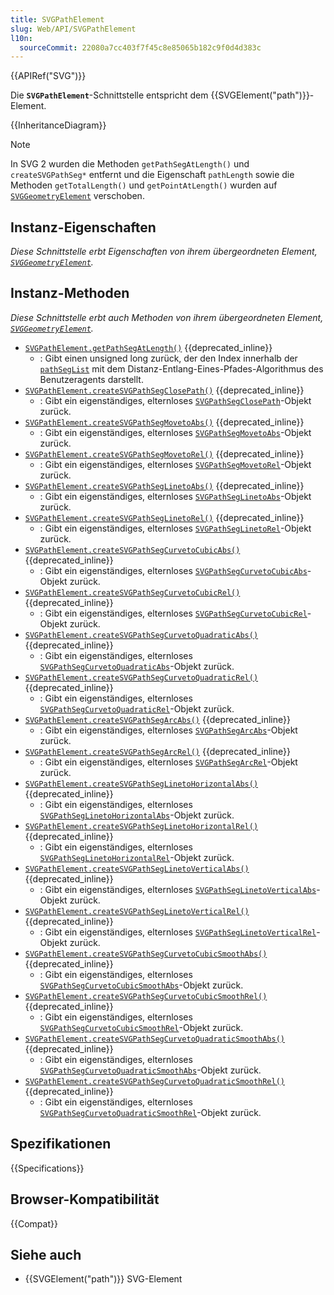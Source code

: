 ```yaml
---
title: SVGPathElement
slug: Web/API/SVGPathElement
l10n:
  sourceCommit: 22080a7cc403f7f45c8e85065b182c9f0d4d383c
---
```


{{APIRef("SVG")}}

Die **`SVGPathElement`**-Schnittstelle entspricht dem {{SVGElement("path")}}-Element.

{{InheritanceDiagram}}

> [!NOTE]
> In SVG 2 wurden die Methoden `getPathSegAtLength()` und `createSVGPathSeg*` entfernt und die Eigenschaft `pathLength` sowie die Methoden `getTotalLength()` und `getPointAtLength()` wurden auf [`SVGGeometryElement`](/de/docs/Web/API/SVGGeometryElement) verschoben.

## Instanz-Eigenschaften

_Diese Schnittstelle erbt Eigenschaften von ihrem übergeordneten Element, [`SVGGeometryElement`](/de/docs/Web/API/SVGGeometryElement)._

## Instanz-Methoden

_Diese Schnittstelle erbt auch Methoden von ihrem übergeordneten Element, [`SVGGeometryElement`](/de/docs/Web/API/SVGGeometryElement)._

- [`SVGPathElement.getPathSegAtLength()`](/de/docs/Web/API/SVGPathElement/getPathSegAtLength) {{deprecated_inline}}
  - : Gibt einen unsigned long zurück, der den Index innerhalb der [`pathSegList`](/de/docs/Web/API/SVGAnimatedPathData/pathSegList) mit dem Distanz-Entlang-Eines-Pfades-Algorithmus des Benutzeragents darstellt.
- [`SVGPathElement.createSVGPathSegClosePath()`](/de/docs/Web/API/SVGPathElement/createSVGPathSegClosePath) {{deprecated_inline}}
  - : Gibt ein eigenständiges, elternloses [`SVGPathSegClosePath`](/de/docs/Web/API/SVGPathSegClosePath)-Objekt zurück.
- [`SVGPathElement.createSVGPathSegMovetoAbs()`](/de/docs/Web/API/SVGPathElement/createSVGPathSegMovetoAbs) {{deprecated_inline}}
  - : Gibt ein eigenständiges, elternloses [`SVGPathSegMovetoAbs`](/de/docs/Web/API/SVGPathSegMovetoAbs)-Objekt zurück.
- [`SVGPathElement.createSVGPathSegMovetoRel()`](/de/docs/Web/API/SVGPathElement/createSVGPathSegMovetoRel) {{deprecated_inline}}
  - : Gibt ein eigenständiges, elternloses [`SVGPathSegMovetoRel`](/de/docs/Web/API/SVGPathSegMovetoRel)-Objekt zurück.
- [`SVGPathElement.createSVGPathSegLinetoAbs()`](/de/docs/Web/API/SVGPathElement/createSVGPathSegLinetoAbs) {{deprecated_inline}}
  - : Gibt ein eigenständiges, elternloses [`SVGPathSegLinetoAbs`](/de/docs/Web/API/SVGPathSegLinetoAbs)-Objekt zurück.
- [`SVGPathElement.createSVGPathSegLinetoRel()`](/de/docs/Web/API/SVGPathElement/createSVGPathSegLinetoRel) {{deprecated_inline}}
  - : Gibt ein eigenständiges, elternloses [`SVGPathSegLinetoRel`](/de/docs/Web/API/SVGPathSegLinetoRel)-Objekt zurück.
- [`SVGPathElement.createSVGPathSegCurvetoCubicAbs()`](/de/docs/Web/API/SVGPathElement/createSVGPathSegCurvetoCubicAbs) {{deprecated_inline}}
  - : Gibt ein eigenständiges, elternloses [`SVGPathSegCurvetoCubicAbs`](/de/docs/Web/API/SVGPathSegCurvetoCubicAbs)-Objekt zurück.
- [`SVGPathElement.createSVGPathSegCurvetoCubicRel()`](/de/docs/Web/API/SVGPathElement/createSVGPathSegCurvetoCubicRel) {{deprecated_inline}}
  - : Gibt ein eigenständiges, elternloses [`SVGPathSegCurvetoCubicRel`](/de/docs/Web/API/SVGPathSegCurvetoCubicRel)-Objekt zurück.
- [`SVGPathElement.createSVGPathSegCurvetoQuadraticAbs()`](/de/docs/Web/API/SVGPathElement/createSVGPathSegCurvetoQuadraticAbs) {{deprecated_inline}}
  - : Gibt ein eigenständiges, elternloses [`SVGPathSegCurvetoQuadraticAbs`](/de/docs/Web/API/SVGPathSegCurvetoQuadraticAbs)-Objekt zurück.
- [`SVGPathElement.createSVGPathSegCurvetoQuadraticRel()`](/de/docs/Web/API/SVGPathElement/createSVGPathSegCurvetoQuadraticRel) {{deprecated_inline}}
  - : Gibt ein eigenständiges, elternloses [`SVGPathSegCurvetoQuadraticRel`](/de/docs/Web/API/SVGPathSegCurvetoQuadraticRel)-Objekt zurück.
- [`SVGPathElement.createSVGPathSegArcAbs()`](/de/docs/Web/API/SVGPathElement/createSVGPathSegArcAbs) {{deprecated_inline}}
  - : Gibt ein eigenständiges, elternloses [`SVGPathSegArcAbs`](/de/docs/Web/API/SVGPathSegArcAbs)-Objekt zurück.
- [`SVGPathElement.createSVGPathSegArcRel()`](/de/docs/Web/API/SVGPathElement/createSVGPathSegArcRel) {{deprecated_inline}}
  - : Gibt ein eigenständiges, elternloses [`SVGPathSegArcRel`](/de/docs/Web/API/SVGPathSegArcRel)-Objekt zurück.
- [`SVGPathElement.createSVGPathSegLinetoHorizontalAbs()`](/de/docs/Web/API/SVGPathElement/createSVGPathSegLinetoHorizontalAbs) {{deprecated_inline}}
  - : Gibt ein eigenständiges, elternloses [`SVGPathSegLinetoHorizontalAbs`](/de/docs/Web/API/SVGPathSegLinetoHorizontalAbs)-Objekt zurück.
- [`SVGPathElement.createSVGPathSegLinetoHorizontalRel()`](/de/docs/Web/API/SVGPathElement/createSVGPathSegLinetoHorizontalRel) {{deprecated_inline}}
  - : Gibt ein eigenständiges, elternloses [`SVGPathSegLinetoHorizontalRel`](/de/docs/Web/API/SVGPathSegLinetoHorizontalRel)-Objekt zurück.
- [`SVGPathElement.createSVGPathSegLinetoVerticalAbs()`](/de/docs/Web/API/SVGPathElement/createSVGPathSegLinetoVerticalAbs) {{deprecated_inline}}
  - : Gibt ein eigenständiges, elternloses [`SVGPathSegLinetoVerticalAbs`](/de/docs/Web/API/SVGPathSegLinetoVerticalAbs)-Objekt zurück.
- [`SVGPathElement.createSVGPathSegLinetoVerticalRel()`](/de/docs/Web/API/SVGPathElement/createSVGPathSegLinetoVerticalRel) {{deprecated_inline}}
  - : Gibt ein eigenständiges, elternloses [`SVGPathSegLinetoVerticalRel`](/de/docs/Web/API/SVGPathSegLinetoVerticalRel)-Objekt zurück.
- [`SVGPathElement.createSVGPathSegCurvetoCubicSmoothAbs()`](/de/docs/Web/API/SVGPathElement/createSVGPathSegCurvetoCubicSmoothAbs) {{deprecated_inline}}
  - : Gibt ein eigenständiges, elternloses [`SVGPathSegCurvetoCubicSmoothAbs`](/de/docs/Web/API/SVGPathSegCurvetoCubicSmoothAbs)-Objekt zurück.
- [`SVGPathElement.createSVGPathSegCurvetoCubicSmoothRel()`](/de/docs/Web/API/SVGPathElement/createSVGPathSegCurvetoCubicSmoothRel) {{deprecated_inline}}
  - : Gibt ein eigenständiges, elternloses [`SVGPathSegCurvetoCubicSmoothRel`](/de/docs/Web/API/SVGPathSegCurvetoCubicSmoothRel)-Objekt zurück.
- [`SVGPathElement.createSVGPathSegCurvetoQuadraticSmoothAbs()`](/de/docs/Web/API/SVGPathElement/createSVGPathSegCurvetoQuadraticSmoothAbs) {{deprecated_inline}}
  - : Gibt ein eigenständiges, elternloses [`SVGPathSegCurvetoQuadraticSmoothAbs`](/de/docs/Web/API/SVGPathSegCurvetoQuadraticSmoothAbs)-Objekt zurück.
- [`SVGPathElement.createSVGPathSegCurvetoQuadraticSmoothRel()`](/de/docs/Web/API/SVGPathElement/createSVGPathSegCurvetoQuadraticSmoothRel) {{deprecated_inline}}
  - : Gibt ein eigenständiges, elternloses [`SVGPathSegCurvetoQuadraticSmoothRel`](/de/docs/Web/API/SVGPathSegCurvetoQuadraticSmoothRel)-Objekt zurück.

## Spezifikationen

{{Specifications}}

## Browser-Kompatibilität

{{Compat}}

## Siehe auch

- {{SVGElement("path")}} SVG-Element
